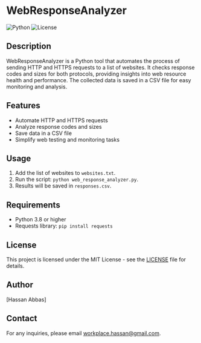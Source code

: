 # WebResponseAnalyzer

![Python](https://img.shields.io/badge/Python-3.8%2B-blue)
![License](https://img.shields.io/badge/License-MIT-green)

## Description

WebResponseAnalyzer is a Python tool that automates the process of sending HTTP and HTTPS requests to a list of websites. It checks response codes and sizes for both protocols, providing insights into web resource health and performance. The collected data is saved in a CSV file for easy monitoring and analysis.

## Features

- Automate HTTP and HTTPS requests
- Analyze response codes and sizes
- Save data in a CSV file
- Simplify web testing and monitoring tasks

## Usage

1. Add the list of websites to `websites.txt`.
2. Run the script: `python web_response_analyzer.py`.
3. Results will be saved in `responses.csv`.

## Requirements

- Python 3.8 or higher
- Requests library: `pip install requests`

## License

This project is licensed under the MIT License - see the [LICENSE](LICENSE) file for details.

## Author

[Hassan Abbas]

## Contact

For any inquiries, please email [workplace.hassan@gmail.com](mailto:workplace.hassan@gmail.com).
